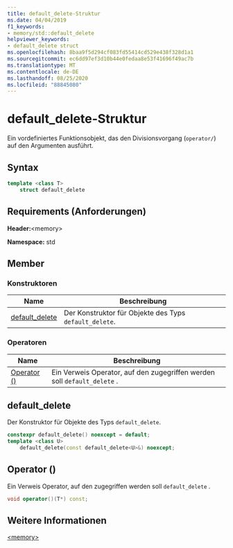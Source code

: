 ```yaml
---
title: default_delete-Struktur
ms.date: 04/04/2019
f1_keywords:
- memory/std::default_delete
helpviewer_keywords:
- default_delete struct
ms.openlocfilehash: 8baa9f5d294cf083fd55414cd529e438f328d1a1
ms.sourcegitcommit: ec6dd97ef3d10b44e0fedaa8e53f41696f49ac7b
ms.translationtype: MT
ms.contentlocale: de-DE
ms.lasthandoff: 08/25/2020
ms.locfileid: "88845080"
---
```

# <a name="default_delete-struct"></a>default_delete-Struktur

Ein vordefiniertes Funktionsobjekt, das den Divisionsvorgang (`operator/`) auf den Argumenten ausführt.

## <a name="syntax"></a>Syntax

```cpp
template <class T>
    struct default_delete
```

## <a name="requirements"></a>Requirements (Anforderungen)

**Header:**\<memory>

**Namespace:** std

## <a name="members"></a>Member

### <a name="constructors"></a>Konstruktoren

|Name|Beschreibung|
|-|-|
|[default_delete](#default_delete)|Der Konstruktor für Objekte des Typs `default_delete`.|

### <a name="operators"></a>Operatoren

|Name|Beschreibung|
|-|-|
|[Operator ()](#op_paren)|Ein Verweis Operator, auf den zugegriffen werden soll `default_delete` .|

## <a name="default_delete"></a><a name="default_delete"></a> default_delete

Der Konstruktor für Objekte des Typs `default_delete`.

```cpp
constexpr default_delete() noexcept = default;
template <class U>
    default_delete(const default_delete<U>&) noexcept;
```

## <a name="operator"></a><a name="op_paren"></a> Operator ()

Ein Verweis Operator, auf den zugegriffen werden soll `default_delete` .

```cpp
void operator()(T*) const;
```

## <a name="see-also"></a>Weitere Informationen

[\<memory>](../standard-library/memory.md)
